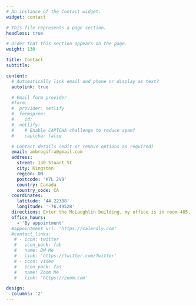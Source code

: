 ```yaml
---
# An instance of the Contact widget.
widget: contact

# This file represents a page section.
headless: true

# Order that this section appears on the page.
weight: 130

title: Contact
subtitle:

content:
  # Automatically link email and phone or display as text?
  autolink: true

  # Email form provider
  #form:
  #  provider: netlify
  #  formspree:
  #    id:
  #  netlify:
  #    # Enable CAPTCHA challenge to reduce spam?
  #    captcha: false

  # Contact details (edit or remove options as required)
  email: ambrogifra@gmail.com
  address:
    street: 130 Stuart St
    city: Kingston
    region: ON
    postcode: 'K7L 2V9'
    country: Canada
    country_code: CA
  coordinates:
    latitude: '44.22388'
    longitude: '-76.49528'
  directions: Enter the McLaughlin building, my office is in room 405.
  office_hours:
    - 'By appointment'
  #appointment_url: 'https://calendly.com'
  #contact_links:
   # - icon: twitter
   #   icon_pack: fab
   #   name: DM Me
   #   link: 'https://twitter.com/Twitter'
   # - icon: video
   #   icon_pack: fas
   #   name: Zoom Me
   #   link: 'https://zoom.com'

design:
  columns: '2'
---
```

